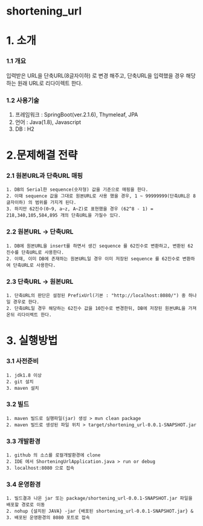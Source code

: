 # shortening_url

# 1. 소개
### 1.1 개요
  입력받은 URL을 단축URL(8글자이하) 로 변경 해주고, 
  단축URL을 입력했을 경우 해당하는 원래 URL로 리다이렉트 한다.
### 1.2 사용기술 
  1. 프레임워크 : SpringBoot(ver.2.1.6), Thymeleaf, JPA
  2. 언어 : Java(1.8), Javascript
  3. DB : H2

# 2.문제해결 전략
### 2.1 원본URL과 단축URL 매핑
    1. DB의 Serial한 sequence(숫자형) 값을 기준으로 매핑을 한다.
    2. 이때 sequence 값을 그대로 원본URL로 사용 했을 경우, 1 ~ 99999999(단축URL은 8글자이하) 의 범위를 가지게 된다.
    3. 하지만 62진수(0~9, a~z, A~Z)로 표현했을 경우 (62^8 - 1) = 218,340,105,584,895 개의 단축URL을 가질수 있다.
### 2.2 원본URL -> 단축URL
    1. DB에 원본URL을 insert를 하면서 생긴 sequence 를 62진수로 변환하고, 변환된 62진수를 단축URL로 사용한다.
    2. 이때, 이미 DB에 존재하는 원본URL일 경우 이미 저장된 sequence 를 62진수로 변환하여 단축URL로 사용한다.
### 2.3 단축URL -> 원본URL
    1. 단축URL의 판단은 설정된 PrefixUrl(기본 : "http://localhost:8080/") 중 하나 일 경우로 한다. 
    2. 단축URL일 경우 해당하는 62진수 값을 10진수로 변경한뒤, DB에 저장된 원본URL을 가져온뒤 리다이렉트 한다.

# 3. 실행방법
### 3.1 사전준비
    1. jdk1.8 이상
    2. git 설치
    3. maven 설치
### 3.2 빌드 
    1. maven 빌드로 실행파일(jar) 생성 > mvn clean package
    2. maven 빌드로 생성된 파일 위치 > target/shortening_url-0.0.1-SNAPSHOT.jar
### 3.3 개발환경
    1. github 의 소스를 로컬개발환경에 clone
    2. IDE 에서 ShorteningUrlApplication.java > run or debug
    3. localhost:8080 으로 접속
### 3.4 운영환경
    1. 빌드결과 나온 jar 또는 package/shortening_url-0.0.1-SNAPSHOT.jar 파일을 배포할 경로로 이동
    2. nohup {설치된 JAVA} -jar {배포된 shortening_url-0.0.1-SNAPSHOT.jar} &
    3. 배포된 운영환경의 8080 포트로 접속
